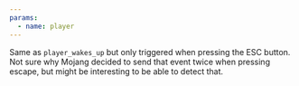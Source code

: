 ```yaml
---
params:
  - name: player
---
```


Same as `player_wakes_up` but only triggered when pressing the ESC button. Not
sure why Mojang decided to send that event twice when pressing escape, but might
be interesting to be able to detect that.
